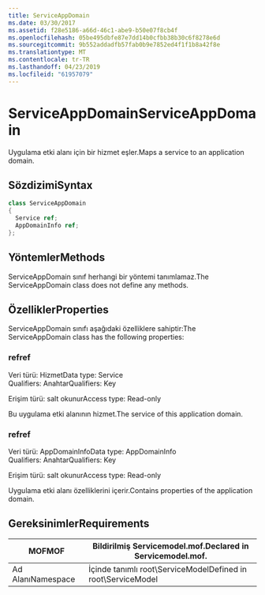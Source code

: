 ```yaml
---
title: ServiceAppDomain
ms.date: 03/30/2017
ms.assetid: f28e5186-a66d-46c1-abe9-b50e07f8cb4f
ms.openlocfilehash: 05be495dbfe87e7dd14b0cfbb38b30c6f8278e6d
ms.sourcegitcommit: 9b552addadfb57fab0b9e7852ed4f1f1b8a42f8e
ms.translationtype: MT
ms.contentlocale: tr-TR
ms.lasthandoff: 04/23/2019
ms.locfileid: "61957079"
---
```

# <a name="serviceappdomain"></a><span data-ttu-id="77244-102">ServiceAppDomain</span><span class="sxs-lookup"><span data-stu-id="77244-102">ServiceAppDomain</span></span>
<span data-ttu-id="77244-103">Uygulama etki alanı için bir hizmet eşler.</span><span class="sxs-lookup"><span data-stu-id="77244-103">Maps a service to an application domain.</span></span>  
  
## <a name="syntax"></a><span data-ttu-id="77244-104">Sözdizimi</span><span class="sxs-lookup"><span data-stu-id="77244-104">Syntax</span></span>  
  
```csharp
class ServiceAppDomain  
{  
  Service ref;  
  AppDomainInfo ref;  
};  
```  
  
## <a name="methods"></a><span data-ttu-id="77244-105">Yöntemler</span><span class="sxs-lookup"><span data-stu-id="77244-105">Methods</span></span>  
 <span data-ttu-id="77244-106">ServiceAppDomain sınıf herhangi bir yöntemi tanımlamaz.</span><span class="sxs-lookup"><span data-stu-id="77244-106">The ServiceAppDomain class does not define any methods.</span></span>  
  
## <a name="properties"></a><span data-ttu-id="77244-107">Özellikler</span><span class="sxs-lookup"><span data-stu-id="77244-107">Properties</span></span>  
 <span data-ttu-id="77244-108">ServiceAppDomain sınıfı aşağıdaki özelliklere sahiptir:</span><span class="sxs-lookup"><span data-stu-id="77244-108">The ServiceAppDomain class has the following properties:</span></span>  
  
### <a name="ref"></a><span data-ttu-id="77244-109">ref</span><span class="sxs-lookup"><span data-stu-id="77244-109">ref</span></span>  
 <span data-ttu-id="77244-110">Veri türü: Hizmet</span><span class="sxs-lookup"><span data-stu-id="77244-110">Data type: Service</span></span>  
<span data-ttu-id="77244-111">Qualifiers: Anahtar</span><span class="sxs-lookup"><span data-stu-id="77244-111">Qualifiers: Key</span></span>  
  
 <span data-ttu-id="77244-112">Erişim türü: salt okunur</span><span class="sxs-lookup"><span data-stu-id="77244-112">Access type: Read-only</span></span>  
  
 <span data-ttu-id="77244-113">Bu uygulama etki alanının hizmet.</span><span class="sxs-lookup"><span data-stu-id="77244-113">The service of this application domain.</span></span>  
  
### <a name="ref"></a><span data-ttu-id="77244-114">ref</span><span class="sxs-lookup"><span data-stu-id="77244-114">ref</span></span>  
 <span data-ttu-id="77244-115">Veri türü: AppDomainInfo</span><span class="sxs-lookup"><span data-stu-id="77244-115">Data type: AppDomainInfo</span></span>  
<span data-ttu-id="77244-116">Qualifiers: Anahtar</span><span class="sxs-lookup"><span data-stu-id="77244-116">Qualifiers: Key</span></span>  
  
 <span data-ttu-id="77244-117">Erişim türü: salt okunur</span><span class="sxs-lookup"><span data-stu-id="77244-117">Access type: Read-only</span></span>  
  
 <span data-ttu-id="77244-118">Uygulama etki alanı özelliklerini içerir.</span><span class="sxs-lookup"><span data-stu-id="77244-118">Contains properties of the application domain.</span></span>  
  
## <a name="requirements"></a><span data-ttu-id="77244-119">Gereksinimler</span><span class="sxs-lookup"><span data-stu-id="77244-119">Requirements</span></span>  
  
|<span data-ttu-id="77244-120">MOF</span><span class="sxs-lookup"><span data-stu-id="77244-120">MOF</span></span>|<span data-ttu-id="77244-121">Bildirilmiş Servicemodel.mof.</span><span class="sxs-lookup"><span data-stu-id="77244-121">Declared in Servicemodel.mof.</span></span>|  
|---------|-----------------------------------|  
|<span data-ttu-id="77244-122">Ad Alanı</span><span class="sxs-lookup"><span data-stu-id="77244-122">Namespace</span></span>|<span data-ttu-id="77244-123">İçinde tanımlı root\ServiceModel</span><span class="sxs-lookup"><span data-stu-id="77244-123">Defined in root\ServiceModel</span></span>|
